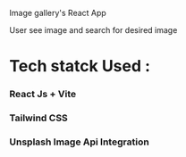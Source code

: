 <p>Image gallery's React App</p>

<p>User see image and search for desired image </p>

<h1>
  Tech statck Used : 
</h1>
<h3>React Js + Vite</h3>
<h3>Tailwind CSS</h3>
<h3>Unsplash Image Api Integration</h3>
